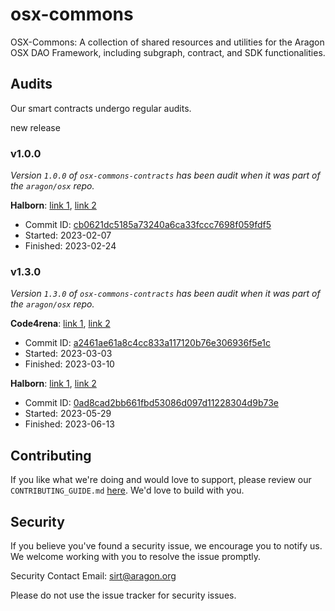# osx-commons

OSX-Commons: A collection of shared resources and utilities for the Aragon OSX DAO Framework, including subgraph, contract, and SDK functionalities.

## Audits

Our smart contracts undergo regular audits.

 new release
### v1.0.0

_Version `1.0.0` of `osx-commons-contracts` has been audit when it was part of the `aragon/osx` repo._

**Halborn**: [link 1](./audits/Halborn_AragonOSx_2023-02-24.pdf), [link 2](https://github.com/HalbornSecurity/PublicReports/blob/b3fe424535dce7ce345f74dc7e6c25e9200e7860/Solidity%20Smart%20Contract%20Audits/Aragon_aragonOS_Smart_Contract_Security_Audit_Report_Halborn_Final.pdf)

- Commit ID: [cb0621dc5185a73240a6ca33fccc7698f059fdf5](https://github.com/aragon/osx/commit/cb0621dc5185a73240a6ca33fccc7698f059fdf5)
- Started: 2023-02-07
- Finished: 2023-02-24

### v1.3.0

_Version `1.3.0` of `osx-commons-contracts` has been audit when it was part of the `aragon/osx` repo._

**Code4rena**: [link 1](./audits/Code4rena_AragonOSx_2023-12-12.pdf), [link 2](https://code4rena.com/reports/2023-03-aragon)

- Commit ID: [a2461ae61a8c4cc833a117120b76e306936f5e1c](https://github.com/aragon/osx/commit/a2461ae61a8c4cc833a117120b76e306936f5e1c)
- Started: 2023-03-03
- Finished: 2023-03-10

**Halborn**: [link 1](./audits/Halborn_AragonOSx_2023-06-13.pdf), [link 2](https://github.com/HalbornSecurity/PublicReports/blob/b3fe424535dce7ce345f74dc7e6c25e9200e7860/Solidity%20Smart%20Contract%20Audits/Aragon_aragonOS_v1_3_0_Smart_Contract_Security_Assessment_Report_Halborn_Final.pdf)

- Commit ID: [0ad8cad2bb661fbd53086d097d11228304d9b73e](https://github.com/aragon/osx/commit/0ad8cad2bb661fbd53086d097d11228304d9b73e)
- Started: 2023-05-29
- Finished: 2023-06-13

## Contributing

If you like what we're doing and would love to support, please review our `CONTRIBUTING_GUIDE.md` [here](https://github.com/aragon/osx/blob/develop/CONTRIBUTION_GUIDE.md). We'd love to build with you.

## Security

If you believe you've found a security issue, we encourage you to notify us. We welcome working with you to resolve the issue promptly.

Security Contact Email: sirt@aragon.org

Please do not use the issue tracker for security issues.

